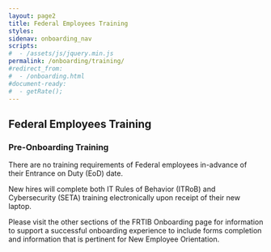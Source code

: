 ```yaml
---
layout: page2
title: Federal Employees Training
styles:
sidenav: onboarding_nav
scripts:
#  - /assets/js/jquery.min.js
permalink: /onboarding/training/
#redirect_from:
#  - /onboarding.html
#document-ready:
#  - getRate();
---
```


## Federal Employees Training

### Pre-Onboarding Training

There are no training requirements of Federal employees in-advance of their Entrance on Duty (EoD) date.

New hires will complete both IT Rules of Behavior (ITRoB) and Cybersecurity (SETA) training electronically upon receipt of their new laptop.

<!-- -->

Please visit the other sections of the FRTIB Onboarding page for information to support a successful onboarding experience to include forms completion and information that is pertinent for New Employee Orientation.

<!-- CONTENT END -->

